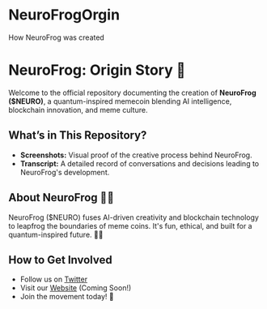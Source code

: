 # NeuroFrogOrgin
How NeuroFrog was created

# NeuroFrog: Origin Story 🐸

Welcome to the official repository documenting the creation of **NeuroFrog ($NEURO)**, a quantum-inspired memecoin blending AI intelligence, blockchain innovation, and meme culture. 

## What’s in This Repository?
- **Screenshots:** Visual proof of the creative process behind NeuroFrog.
- **Transcript:** A detailed record of conversations and decisions leading to NeuroFrog's development.

## About NeuroFrog 🧠🐸
NeuroFrog ($NEURO) fuses AI-driven creativity and blockchain technology to leapfrog the boundaries of meme coins. It's fun, ethical, and built for a quantum-inspired future. 🌌💡

## How to Get Involved
- Follow us on [Twitter](https://twitter.com/NeuroFrog)
- Visit our [Website](https://neurofrog.com) (Coming Soon!)
- Join the movement today! 🚀
